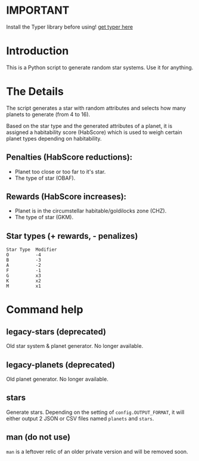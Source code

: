 # IMPORTANT
Install the Typer library before using! [get typer here](https://github.com/tiangolo/typer)

# Introduction
This is a Python script to generate random star systems. Use it for anything.
# The Details

The script generates a star with random attributes and selects how many planets to generate (from 4 to 16).

Based on the star type and the generated attributes of a planet, it is assigned a habitability score (HabScore) which is used to weigh certain planet types depending on habitability.

## Penalties (HabScore reductions):
* Planet too close or too far to it's star.
* The type of star (OBAF).
## Rewards (HabScore increases):
* Planet is in the circumstellar habitable/goldilocks zone (CHZ).
* The type of star (GKM).
## Star types (+ rewards, - penalizes)
```
Star Type  Modifier
O          -4
B          -3
A          -2
F          -1
G          x3
K          x2
M          x1
```
# Command help
## legacy-stars (deprecated)
Old star system & planet generator. No longer available.

## legacy-planets (deprecated)
Old planet generator. No longer available.

## stars
Generate stars. Depending on the setting of `config.OUTPUT_FORMAT`, it will either output 2 JSON or CSV files named `planets` and `stars`.


## man (do not use)
`man` is a leftover relic of an older private version and will be removed soon.
